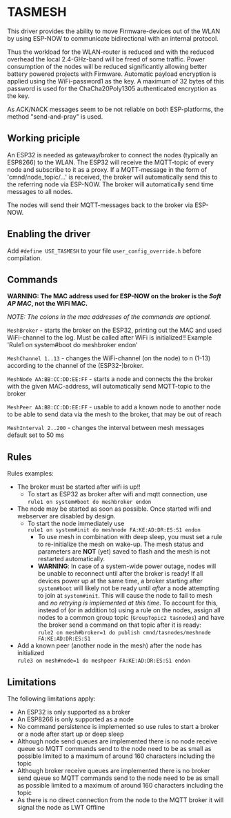 # TASMESH

This driver provides the ability to move Firmware-devices out of the WLAN by using ESP-NOW to communicate bidirectional with an internal protocol.

Thus the workload for the WLAN-router is reduced and with the reduced overhead the local 2.4-GHz-band will be freed of some traffic. Power consumption of the nodes will be reduced significantly allowing better battery powered projects with Firmware.
Automatic payload encryption is applied using the WiFi-password1 as the key. A maximum of 32 bytes of this password is used for the ChaCha20Poly1305 authenticated encryption as the key.

As ACK/NACK messages seem to be not reliable on both ESP-platforms, the method "send-and-pray" is used.


## Working priciple

An ESP32 is needed as gateway/broker to connect the nodes (typically an ESP8266) to the WLAN. The ESP32 will receive the MQTT-topic of every node and subscribe to it as a proxy.
If a MQTT-message in the form of 'cmnd/node_topic/...' is received, the broker will automatically send this to the referring node via ESP-NOW.
The broker will automatically send time messages to all nodes.

The nodes will send their MQTT-messages back to the broker via ESP-NOW.

## Enabling the driver

Add ``#define USE_TASMESH`` to your file ``user_config_override.h`` before compilation.

## Commands

**WARNING:  The MAC address used for ESP-NOW on the broker is the *Soft AP MAC*, not the WiFi MAC.**

*NOTE:  The colons in the mac addresses of the commands are optional.*

``MeshBroker``                  - starts the broker on the ESP32, printing out the MAC and used WiFi-channel to the log. Must be called after WiFi is initialized!! Example 'Rule1 on system#boot do meshbroker endon'

``MeshChannel 1..13``           - changes the WiFi-channel (on the node) to n (1-13) according to the channel of the (ESP32-)broker.

``MeshNode AA:BB:CC:DD:EE:FF``  - starts a node and connects the the broker with the given MAC-address, will automatically send MQTT-topic to the broker

``MeshPeer AA:BB:CC:DD:EE:FF``  - usable to add a known node to another node to be able to send data via the mesh to the broker, that may be out of reach

``MeshInterval 2..200``         - changes the interval between mesh messages default set to 50 ms

## Rules

Rules examples:

- The broker must be started after wifi is up!!
  - To start as ESP32 as broker after wifi and mqtt connection, use</br>``rule1 on system#boot do meshbroker endon``
- The node may be started as soon as possible. Once started wifi and webserver are disabled by design.
  - To start the node immediately use</br>``rule1 on system#init do meshnode FA:KE:AD:DR:ES:S1 endon``
    - To use mesh in combination with deep sleep, you must set a rule to re-initialize the mesh on wake-up.
The mesh status and parameters are **NOT** (yet) saved to flash and the mesh is not restarted automatically.
    - **WARNING**:  In case of a system-wide power outage, nodes will be unable to reconnect until after the broker is ready!
If all devices power up at the same time, a broker starting after `system#boot` will likely not be ready until *after* a node attempting to join at `system#init`.
This will cause the node to fail to mesh and *no retrying is implemented at this time*.
To account for this, instead of (or in addition to) using a rule on the nodes, assign all nodes to a common group topic (`GroupTopic2 tasnodes`) and have the broker send a command on that topic after it is ready:</br>`rule2 on mesh#broker=1 do publish cmnd/tasnodes/meshnode FA:KE:AD:DR:ES:S1`
- Add a known peer (another node in the mesh) after the node has initialized</br>``rule3 on mesh#node=1 do meshpeer FA:KE:AD:DR:ES:S1 endon``

## Limitations

The following limitations apply:
- An ESP32 is only supported as a broker
- An ESP8266 is only supported as a node
- No command persistence is implemented so use rules to start a broker or a node after start up or deep sleep
- Although node send queues are implemented there is no node receive queue so MQTT commands send to the node need to be as small as possible limited to a maximum of around 160 characters including the topic
- Although broker receive queues are implemented there is no broker send queue so MQTT commands send to the node need to be as small as possible limited to a maximum of around 160 characters including the topic
- As there is no direct connection from the node to the MQTT broker it will signal the node as LWT Offline
